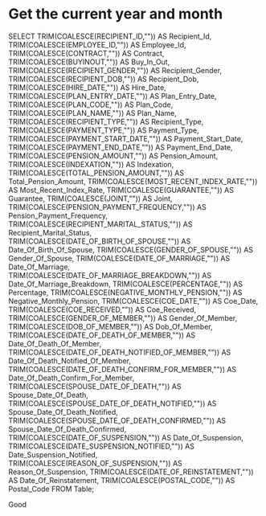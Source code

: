 # Get the current year and month

SELECT 
TRIM(COALESCE(RECIPIENT_ID,"")) AS Recipient_Id,
TRIM(COALESCE(EMPLOYEE_ID,"")) AS Employee_Id,
TRIM(COALESCE(CONTRACT,"")) AS Contract,
TRIM(COALESCE(BUYINOUT,"")) AS Buy_In_Out,
TRIM(COALESCE(RECIPIENT_GENDER,"")) AS Recipient_Gender,
TRIM(COALESCE(RECIPIENT_DOB,"")) AS Recipient_Dob,
TRIM(COALESCE(HIRE_DATE,"")) AS Hire_Date,
TRIM(COALESCE(PLAN_ENTRY_DATE,"")) AS Plan_Entry_Date,
TRIM(COALESCE(PLAN_CODE,"")) AS Plan_Code,
TRIM(COALESCE(PLAN_NAME,"")) AS Plan_Name,
TRIM(COALESCE(RECIPIENT_TYPE,"")) AS Recipient_Type,
TRIM(COALESCE(PAYMENT_TYPE,"")) AS Payment_Type,
TRIM(COALESCE(PAYMENT_START_DATE,"")) AS Payment_Start_Date,
TRIM(COALESCE(PAYMENT_END_DATE,"")) AS Payment_End_Date,
TRIM(COALESCE(PENSION_AMOUNT,"")) AS Pension_Amount,
TRIM(COALESCE(INDEXATION,"")) AS Indexation,
TRIM(COALESCE(TOTAL_PENSION_AMOUNT,"")) AS Total_Pension_Amount,
TRIM(COALESCE(MOST_RECENT_INDEX_RATE,"")) AS Most_Recent_Index_Rate,
TRIM(COALESCE(GUARANTEE,"")) AS Guarantee,
TRIM(COALESCE(JOINT,"")) AS Joint,
TRIM(COALESCE(PENSION_PAYMENT_FREQUENCY,"")) AS Pension_Payment_Frequency,
TRIM(COALESCE(RECIPIENT_MARITAL_STATUS,"")) AS Recipient_Marital_Status,
TRIM(COALESCE(DATE_OF_BIRTH_OF_SPOUSE,"")) AS Date_Of_Birth_Of_Spouse,
TRIM(COALESCE(GENDER_OF_SPOUSE,"")) AS Gender_Of_Spouse,
TRIM(COALESCE(DATE_OF_MARRIAGE,"")) AS Date_Of_Marriage,
TRIM(COALESCE(DATE_OF_MARRIAGE_BREAKDOWN,"")) AS Date_Of_Marriage_Breakdown,
TRIM(COALESCE(PERCENTAGE,"")) AS Percentage,
TRIM(COALESCE(NEGATIVE_MONTHLY_PENSION,"")) AS Negative_Monthly_Pension,
TRIM(COALESCE(COE_DATE,"")) AS Coe_Date,
TRIM(COALESCE(COE_RECEIVED,"")) AS Coe_Received,
TRIM(COALESCE(GENDER_OF_MEMBER,"")) AS Gender_Of_Member,
TRIM(COALESCE(DOB_OF_MEMBER,"")) AS Dob_Of_Member,
TRIM(COALESCE(DATE_OF_DEATH_OF_MEMBER,"")) AS Date_Of_Death_Of_Member,
TRIM(COALESCE(DATE_OF_DEATH_NOTIFIED_OF_MEMBER,"")) AS Date_Of_Death_Notified_Of_Member,
TRIM(COALESCE(DATE_OF_DEATH_CONFIRM_FOR_MEMBER,"")) AS Date_Of_Death_Confirm_For_Member,
TRIM(COALESCE(SPOUSE_DATE_OF_DEATH,"")) AS Spouse_Date_Of_Death,
TRIM(COALESCE(SPOUSE_DATE_OF_DEATH_NOTIFIED,"")) AS Spouse_Date_Of_Death_Notified,
TRIM(COALESCE(SPOUSE_DATE_OF_DEATH_CONFIRMED,"")) AS Spouse_Date_Of_Death_Confirmed,
TRIM(COALESCE(DATE_OF_SUSPENSION,"")) AS Date_Of_Suspension,
TRIM(COALESCE(DATE_SUSPENSION_NOTIFIED,"")) AS Date_Suspension_Notified,
TRIM(COALESCE(REASON_OF_SUSPENSION,"")) AS Reason_Of_Suspension,
TRIM(COALESCE(DATE_OF_REINSTATEMENT,"")) AS Date_Of_Reinstatement,
TRIM(COALESCE(POSTAL_CODE,"")) AS Postal_Code
FROM Table;

Good
